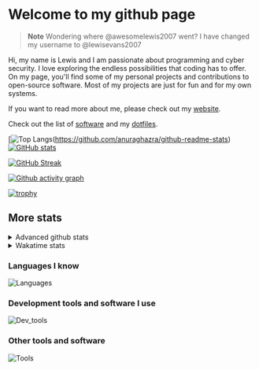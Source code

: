 # Welcome to my github page

> **Note**
> Wondering where @awesomelewis2007 went? I have changed my username to @lewisevans2007

Hi, my name is Lewis and I am passionate about programming and cyber security. I love exploring the endless possibilities that coding has to offer. On my page, you'll find some of my personal projects and contributions to open-source software. Most of my projects are just for fun and for my own systems.

If you want to read more about me, please check out my [website](https://lewisevans2007.github.io/).

Check out the list of [software](https://github.com/lewisevans2007/lewisevans2007/blob/master/software.md) and my [dotfiles](https://github.com/lewisevans2007/dotfiles).

[![Top Langs](https://github-readme-stats.vercel.app/api/top-langs/?username=lewisevans2007&hide=html,css,jupyter%20notebook&langs_count=10&layout=donut&theme=transparent&exclude_repo=GPT-code-repository,Obsidian_vault,Apple-PowerManagement,Apple-Security,CMake,qemu,swift,tcpdump,xnu)(https://github.com/anuraghazra/github-readme-stats) 
[![GitHub stats](https://github-readme-stats.vercel.app/api?username=lewisevans2007&show_icons=true&theme=transparent)](https://github.com/anuraghazra/github-readme-stats)

[![GitHub Streak](https://streak-stats.demolab.com?user=lewisevans2007&theme=transparent)](https://git.io/streak-stats)

[![Github activity graph](https://github-readme-activity-graph.vercel.app/graph?username=lewisevans2007&theme=github-compact&area=true)](https://github.com/ashutosh00710/github-readme-activity-graph)

[![trophy](https://github-profile-trophy.vercel.app/?username=lewisevans2007&theme=darkhub)](https://github.com/ryo-ma/github-profile-trophy)

## More stats
<details close>
<summary>Advanced github stats</summary>
<br>
  
![Metrics](https://raw.githubusercontent.com/lewisevans2007/lewisevans2007/master/github-metrics.svg)
  
</details>

<details close>
<summary>Wakatime stats</summary>
<br>

<!--START_SECTION:waka-->

```txt
Python       3 hrs 46 mins   ██████████▒░░░░░░░░░░░░░░   41.27 %
Markdown     1 hr 22 mins    ███▓░░░░░░░░░░░░░░░░░░░░░   15.03 %
Other        1 hr 12 mins    ███▒░░░░░░░░░░░░░░░░░░░░░   13.26 %
C++          1 hr 2 mins     ███░░░░░░░░░░░░░░░░░░░░░░   11.45 %
XML          45 mins         ██░░░░░░░░░░░░░░░░░░░░░░░   08.26 %
Text         21 mins         █░░░░░░░░░░░░░░░░░░░░░░░░   03.98 %
Assembly     7 mins          ▒░░░░░░░░░░░░░░░░░░░░░░░░   01.30 %
JSON         6 mins          ▒░░░░░░░░░░░░░░░░░░░░░░░░   01.21 %
PowerShell   5 mins          ▒░░░░░░░░░░░░░░░░░░░░░░░░   01.08 %
Swift        4 mins          ▒░░░░░░░░░░░░░░░░░░░░░░░░   00.86 %
Bash         4 mins          ▒░░░░░░░░░░░░░░░░░░░░░░░░   00.77 %
CSV          4 mins          ▒░░░░░░░░░░░░░░░░░░░░░░░░   00.75 %
C            1 min           ░░░░░░░░░░░░░░░░░░░░░░░░░   00.26 %
HTML         1 min           ░░░░░░░░░░░░░░░░░░░░░░░░░   00.23 %
CMake        0 secs          ░░░░░░░░░░░░░░░░░░░░░░░░░   00.12 %
```

<!--END_SECTION:waka-->
</details>

### Languages I know
![Languages](https://skillicons.dev/icons?i=python,cpp,cs,c,javascript,nodejs,dotnet,bash,css,html,rust)
### Development tools and software I use
![Dev_tools](https://skillicons.dev/icons?i=git,docker,github,googlecloud,vscode,visualstudio,raspberrypi,linux,powershell,replit)
### Other tools and software
![Tools](https://skillicons.dev/icons?i=blender,ps,pr,ai,xd,figma)
